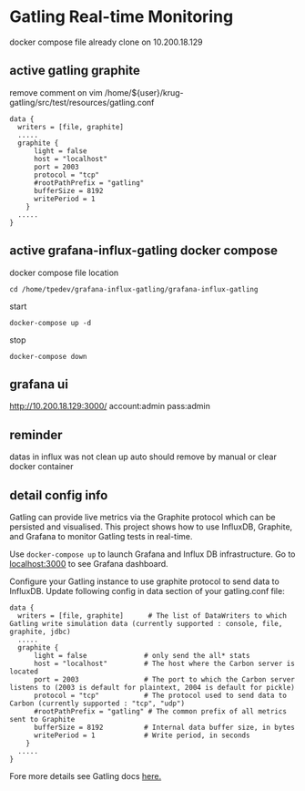 # Gatling Real-time Monitoring

docker compose file already clone on 10.200.18.129

## active gatling graphite
remove comment on
vim /home/${user}/krug-gatling/src/test/resources/gatling.conf
```
data {
  writers = [file, graphite]      
  .....
  graphite {
      light = false              
      host = "localhost"         
      port = 2003                
      protocol = "tcp"           
      #rootPathPrefix = "gatling" 
      bufferSize = 8192          
      writePeriod = 1            
    }
  .....
}
```

## active grafana-influx-gatling docker compose
docker compose file location
```
cd /home/tpedev/grafana-influx-gatling/grafana-influx-gatling
```
start
```
docker-compose up -d
```
stop
```
docker-compose down
```

## grafana ui
http://10.200.18.129:3000/
account:admin
pass:admin

## reminder
datas in influx was not clean up auto
should remove by manual or clear docker container

## detail config info
Gatling can provide live metrics via the Graphite protocol which can be persisted and visualised.
This project shows how to use InfluxDB, Graphite, and Grafana to monitor Gatling tests in real-time.

Use `docker-compose up` to launch Grafana and Influx DB infrastructure. Go to [localhost:3000](http://localhost:3000) to see Grafana dashboard.

Configure your Gatling instance to use graphite protocol to send data to InfluxDB. 
Update following config in data section of your gatling.conf file:
```
data {
  writers = [file, graphite]      # The list of DataWriters to which Gatling write simulation data (currently supported : console, file, graphite, jdbc)
  .....
  graphite {
      light = false              # only send the all* stats
      host = "localhost"         # The host where the Carbon server is located
      port = 2003                # The port to which the Carbon server listens to (2003 is default for plaintext, 2004 is default for pickle)
      protocol = "tcp"           # The protocol used to send data to Carbon (currently supported : "tcp", "udp")
      #rootPathPrefix = "gatling" # The common prefix of all metrics sent to Graphite
      bufferSize = 8192          # Internal data buffer size, in bytes
      writePeriod = 1            # Write period, in seconds
    }
  .....
}
```
Fore more details see Gatling docs [here.](https://gatling.io/docs/2.3/realtime_monitoring/#id3)
